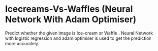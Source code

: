 # Icecreams-Vs-Waffles (Neural Network With Adam Optimiser)
Predict whether the given image is Ice-cream or Waffle . Neural Network with logistic regression  and adam optimiser is used to get the prediction more accurately.
